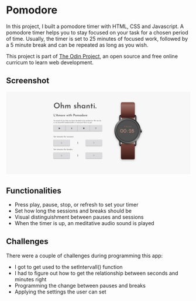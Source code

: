 # Pomodore

In this project, I built a pomodore timer with HTML, CSS and Javascript. A pomodore timer helps you to stay focused on your task for a chosen period of time. Usually, the timer is set to 25 minutes of focused work, followed by a 5 minute break and can be repeated as long as you wish. 

This project is part of [The Odin Project](https://www.theodinproject.com/courses/web-development-101/lessons/pairing-project),
an open source and free online curricum to learn web development.

## Screenshot
![Screenshot for the pomodore clock](https://raw.githubusercontent.com/ngoc-truong/pomodore/master/images/Screenshot_2020-04-29%20Pantastic%20Pomodore.png)

## Functionalities
- Press play, pause, stop, or refresh to set your timer
- Set how long the sessions and breaks should be
- Visual distinguishment between pauses and sessions
- When the timer is up, an meditative audio sound is played

## Challenges
There were a couple of challenges during programming this app:
- I got to get used to the setIntervall() function
- I had to figure out how to get the relationship between seconds and minutes right
- Programming the change between pauses and breaks
- Applying the settings the user can set


